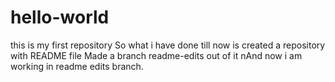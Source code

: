 # hello-world
this is my first repository
So what i have done till now is 
created a repository with README file
Made a branch readme-edits out of it
nAnd now i am working in readme edits branch.

